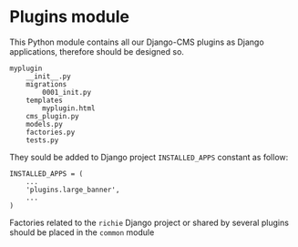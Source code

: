 # Plugins module

This Python module contains all our Django-CMS plugins as Django applications,
therefore should be designed so.

    myplugin
        __init__.py
        migrations
            0001_init.py
        templates
            myplugin.html
        cms_plugin.py
        models.py
        factories.py
        tests.py


They sould be added to Django project `INSTALLED_APPS` constant as follow:

    INSTALLED_APPS = (
        ...
        'plugins.large_banner',
        ...
    )


Factories related to the `richie` Django project or shared by several plugins should be placed in the `common` module
